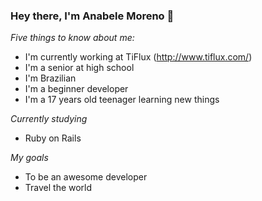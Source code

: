 ### Hey there, I'm Anabele Moreno 👋

*Five things to know about me:*

- I'm currently working at TiFlux (http://www.tiflux.com/)
- I'm a senior at high school
- I'm Brazilian
- I'm a beginner developer
- I'm a 17 years old teenager learning new things

*Currently studying*

- Ruby on Rails

*My goals*

- To be an awesome developer 
- Travel the world








